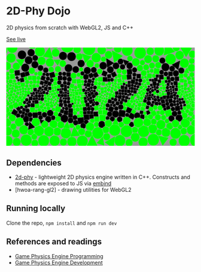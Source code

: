# 2D-Phy Dojo

2D physics from scratch with WebGL2, JS and C++

[See live](https://gnikoloff.github.io/2d-phy-dojo/)

![export image](https://github.com/gnikoloff/2d-phy-dojo/blob/main/public/preview-2024.png?raw=true)

## Dependencies

- [2d-phy](https://github.com/gnikoloff/2d-phy) - lightweight 2D physics engine written in C++. Constructs and methods are exposed to JS via [embind](https://emscripten.org/docs/porting/connecting_cpp_and_javascript/embind.html)
- [hwoa-rang-gl2] - drawing utilities for WebGL2

## Running locally

Clone the repo, `npm install` and `npm run dev`

## References and readings

- [Game Physics Engine Programming](https://pikuma.com/courses/game-physics-engine-programming)
- [Game Physics Engine Development](https://www.amazon.de/-/en/Ian-Millington/dp/0123819768)
